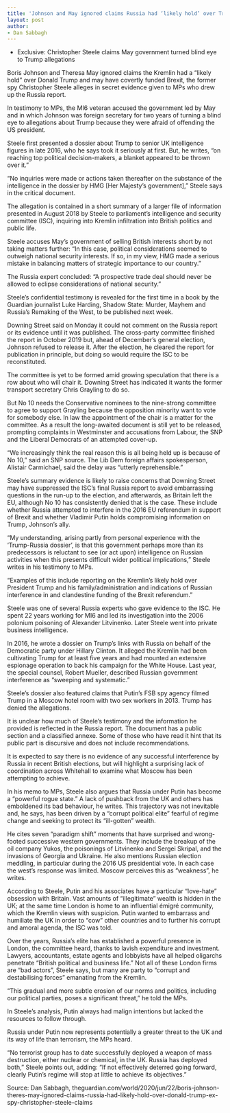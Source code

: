 ```yaml
---
title: 'Johnson and May ignored claims Russia had ‘likely hold’ over Trump, ex-spy alleges'
layout: post
author:
- Dan Sabbagh
---
```


- Exclusive: Christopher Steele claims May government turned blind eye to Trump allegations

Boris Johnson and Theresa May ignored claims the Kremlin had a “likely hold” over Donald Trump and may have covertly funded Brexit, the former spy Christopher Steele alleges in secret evidence given to MPs who drew up the Russia report.

In testimony to MPs, the MI6 veteran accused the government led by May and in which Johnson was foreign secretary for two years of turning a blind eye to allegations about Trump because they were afraid of offending the US president.

Steele first presented a dossier about Trump to senior UK intelligence figures in late 2016, who he says took it seriously at first. But, he writes, “on reaching top political decision-makers, a blanket appeared to be thrown over it.”

“No inquiries were made or actions taken thereafter on the substance of the intelligence in the dossier by HMG [Her Majesty’s government],” Steele says in the critical document.

The allegation is contained in a short summary of a larger file of information presented in August 2018 by Steele to parliament’s intelligence and security committee (ISC), inquiring into Kremlin infiltration into British politics and public life.

Steele accuses May’s government of selling British interests short by not taking matters further: “In this case, political considerations seemed to outweigh national security interests. If so, in my view, HMG made a serious mistake in balancing matters of strategic importance to our country.”

The Russia expert concluded: “A prospective trade deal should never be allowed to eclipse considerations of national security.”

Steele’s confidential testimony is revealed for the first time in a book by the Guardian journalist Luke Harding, Shadow State: Murder, Mayhem and Russia’s Remaking of the West, to be published next week.

Downing Street said on Monday it could not comment on the Russia report or its evidence until it was published. The cross-party committee finished the report in October 2019 but, ahead of December’s general election, Johnson refused to release it. After the election, he cleared the report for publication in principle, but doing so would require the ISC to be reconstituted.

The committee is yet to be formed amid growing speculation that there is a row about who will chair it. Downing Street has indicated it wants the former transport secretary Chris Grayling to do so.

But No 10 needs the Conservative nominees to the nine-strong committee to agree to support Grayling because the opposition minority want to vote for somebody else. In law the appointment of the chair is a matter for the committee. As a result the long-awaited document is still yet to be released, prompting complaints in Westminster and accusations from Labour, the SNP and the Liberal Democrats of an attempted cover-up.

“We increasingly think the real reason this is all being held up is because of No 10,” said an SNP source. The Lib Dem foreign affairs spokesperson, Alistair Carmichael, said the delay was “utterly reprehensible.”

Steele’s summary evidence is likely to raise concerns that Downing Street may have suppressed the ISC’s final Russia report to avoid embarrassing questions in the run-up to the election, and afterwards, as Britain left the EU, although No 10 has consistently denied that is the case. These include whether Russia attempted to interfere in the 2016 EU referendum in support of Brexit and whether Vladimir Putin holds compromising information on Trump, Johnson’s ally.

“My understanding, arising partly from personal experience with the ‘Trump-Russia dossier’, is that this government perhaps more than its predecessors is reluctant to see (or act upon) intelligence on Russian activities when this presents difficult wider political implications,” Steele writes in his testimony to MPs.

“Examples of this include reporting on the Kremlin’s likely hold over President Trump and his family/administration and indications of Russian interference in and clandestine funding of the Brexit referendum.”

Steele was one of several Russia experts who gave evidence to the ISC. He spent 22 years working for MI6 and led its investigation into the 2006 polonium poisoning of Alexander Litvinenko. Later Steele went into private business intelligence.

In 2016, he wrote a dossier on Trump’s links with Russia on behalf of the Democratic party under Hillary Clinton. It alleged the Kremlin had been cultivating Trump for at least five years and had mounted an extensive espionage operation to back his campaign for the White House. Last year, the special counsel, Robert Mueller, described Russian government interference as “sweeping and systematic.”

Steele’s dossier also featured claims that Putin’s FSB spy agency filmed Trump in a Moscow hotel room with two sex workers in 2013. Trump has denied the allegations.

It is unclear how much of Steele’s testimony and the information he provided is reflected in the Russia report. The document has a public section and a classified annexe. Some of those who have read it hint that its public part is discursive and does not include recommendations.

It is expected to say there is no evidence of any successful interference by Russia in recent British elections, but will highlight a surprising lack of coordination across Whitehall to examine what Moscow has been attempting to achieve.

In his memo to MPs, Steele also argues that Russia under Putin has become a “powerful rogue state.” A lack of pushback from the UK and others has emboldened its bad behaviour, he writes. This trajectory was not inevitable and, he says, has been driven by a “corrupt political elite” fearful of regime change and seeking to protect its “ill-gotten” wealth.

He cites seven “paradigm shift” moments that have surprised and wrong-footed successive western governments. They include the breakup of the oil company Yukos, the poisonings of Litvinenko and Sergei Skripal, and the invasions of Georgia and Ukraine. He also mentions Russian election meddling, in particular during the 2016 US presidential vote. In each case the west’s response was limited. Moscow perceives this as “weakness”, he writes.

According to Steele, Putin and his associates have a particular “love-hate” obsession with Britain. Vast amounts of “illegitimate” wealth is hidden in the UK; at the same time London is home to an influential émigré community, which the Kremlin views with suspicion. Putin wanted to embarrass and humiliate the UK in order to “cow” other countries and to further his corrupt and amoral agenda, the ISC was told.

Over the years, Russia’s elite has established a powerful presence in London, the committee heard, thanks to lavish expenditure and investment. Lawyers, accountants, estate agents and lobbyists have all helped oligarchs penetrate “British political and business life.” Not all of these London firms are “bad actors”, Steele says, but many are party to “corrupt and destabilising forces” emanating from the Kremlin.

“This gradual and more subtle erosion of our norms and politics, including our political parties, poses a significant threat,” he told the MPs.

In Steele’s analysis, Putin always had malign intentions but lacked the resources to follow through.

Russia under Putin now represents potentially a greater threat to the UK and its way of life than terrorism, the MPs heard.

“No terrorist group has to date successfully deployed a weapon of mass destruction, either nuclear or chemical, in the UK. Russia has deployed both,” Steele points out, adding: “If not effectively deterred going forward, clearly Putin’s regime will stop at little to achieve its objectives.”

Source: Dan Sabbagh, theguardian.com/world/2020/jun/22/boris-johnson-theres-may-ignored-claims-russia-had-likely-hold-over-donald-trump-ex-spy-christopher-steele-claims
